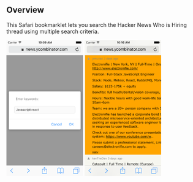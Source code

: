 Overview
--------

This Safari bookmarklet lets you search the Hacker News Who is Hiring thread using multiple search criteria.

<img src="https://raw.githubusercontent.com/guarani/HN-iOS-Bookmarklet-Who-is-Hiring-Search/master/search1.png" alt="Drawing" style="width: 200px;"/>
<img src="https://raw.githubusercontent.com/guarani/HN-iOS-Bookmarklet-Who-is-Hiring-Search/master/search2.png" alt="Drawing" style="width: 200px;"/>

 

